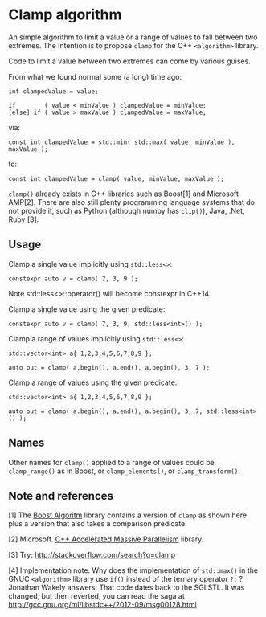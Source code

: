 Clamp algorithm
===============

An simple algorithm to limit a value or a range of values to fall between two extremes. The intention is to propose `clamp` for the C++ `<algorithm>` library.

Code to limit a value between two extremes can come by various guises.

From what we found normal some (a long) time ago:
```
int clampedValue = value;

if        ( value < minValue ) clampedValue = minValue;
[else] if ( value > maxValue ) clampedValue = maxValue;
```

via:

```
const int clampedValue = std::min( std::max( value, minValue ), maxValue );
```

to:
```
const int clampedValue = clamp( value, minValue, maxValue );
```


`clamp()` already exists in C++ libraries such as Boost[1] and Microsoft AMP[2]. There are also still plenty programming language systems that do not provide it, such as Python (although numpy has `clip()`), Java, .Net, Ruby [3]. 

Usage
-----
Clamp a single value implicitly using `std::less<>`:
```
constexpr auto v = clamp( 7, 3, 9 );
```
Note std::less<>::operator() will become constexpr in C++14.

Clamp a single value using the given predicate:
```
constexpr auto v = clamp( 7, 3, 9, std::less<int>() );
```

Clamp a range of values implicitly using `std::less<>`:
```
std::vector<int> a{ 1,2,3,4,5,6,7,8,9 };

auto out = clamp( a.begin(), a.end(), a.begin(), 3, 7 );
```

Clamp a range of values using the given predicate:
```
std::vector<int> a{ 1,2,3,4,5,6,7,8,9 };

auto out = clamp( a.begin(), a.end(), a.begin(), 3, 7, std::less<int>() );
```
Names
-----
Other names for `clamp()` applied to a range of values could be `clamp_range()` as in Boost, or `clamp_elements()`, or `clamp_transform()`.

Note and references
-------------------

[1] The [Boost Algoritm](http://www.boost.org/libs/algorithm/doc/html/algorithm/Misc.html#the_boost_algorithm_library.Misc.clamp)  library contains a version of `clamp` as shown here plus a version that also takes a comparison predicate.

[2] Microsoft. [C++ Accelerated Massive Parallelism](http://msdn.microsoft.com/en-us/library/hh265137.aspx) library.

[3] Try: http://stackoverflow.com/search?q=clamp

[4] Implementation note. Why does the implementation of `std::max()` in the GNUC `<algorithm>` library use `if()` instead of the ternary operator `?:` ? Jonathan Wakely answers: That code dates back to the SGI STL. It was changed, but then reverted, you can read the saga at http://gcc.gnu.org/ml/libstdc++/2012-09/msg00128.html 
